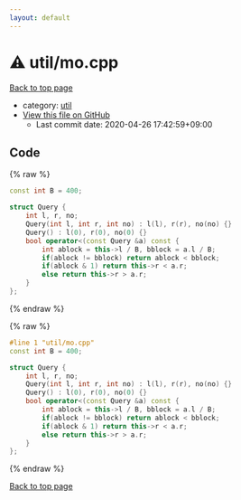 ```yaml
---
layout: default
---
```


<!-- mathjax config similar to math.stackexchange -->
<script type="text/javascript" async
  src="https://cdnjs.cloudflare.com/ajax/libs/mathjax/2.7.5/MathJax.js?config=TeX-MML-AM_CHTML">
</script>
<script type="text/x-mathjax-config">
  MathJax.Hub.Config({
    TeX: { equationNumbers: { autoNumber: "AMS" }},
    tex2jax: {
      inlineMath: [ ['$','$'] ],
      processEscapes: true
    },
    "HTML-CSS": { matchFontHeight: false },
    displayAlign: "left",
    displayIndent: "2em"
  });
</script>

<script type="text/javascript" src="https://cdnjs.cloudflare.com/ajax/libs/jquery/3.4.1/jquery.min.js"></script>
<script src="https://cdn.jsdelivr.net/npm/jquery-balloon-js@1.1.2/jquery.balloon.min.js" integrity="sha256-ZEYs9VrgAeNuPvs15E39OsyOJaIkXEEt10fzxJ20+2I=" crossorigin="anonymous"></script>
<script type="text/javascript" src="../../assets/js/copy-button.js"></script>
<link rel="stylesheet" href="../../assets/css/copy-button.css" />


# :warning: util/mo.cpp

<a href="../../index.html">Back to top page</a>

* category: <a href="../../index.html#05c7e24700502a079cdd88012b5a76d3">util</a>
* <a href="{{ site.github.repository_url }}/blob/master/util/mo.cpp">View this file on GitHub</a>
    - Last commit date: 2020-04-26 17:42:59+09:00




## Code

<a id="unbundled"></a>
{% raw %}
```cpp
const int B = 400;

struct Query {
    int l, r, no;
    Query(int l, int r, int no) : l(l), r(r), no(no) {}
    Query() : l(0), r(0), no(0) {}
    bool operator<(const Query &a) const {
        int ablock = this->l / B, bblock = a.l / B;
        if(ablock != bblock) return ablock < bblock;
        if(ablock & 1) return this->r < a.r;
        else return this->r > a.r;
    }
};
```
{% endraw %}

<a id="bundled"></a>
{% raw %}
```cpp
#line 1 "util/mo.cpp"
const int B = 400;

struct Query {
    int l, r, no;
    Query(int l, int r, int no) : l(l), r(r), no(no) {}
    Query() : l(0), r(0), no(0) {}
    bool operator<(const Query &a) const {
        int ablock = this->l / B, bblock = a.l / B;
        if(ablock != bblock) return ablock < bblock;
        if(ablock & 1) return this->r < a.r;
        else return this->r > a.r;
    }
};

```
{% endraw %}

<a href="../../index.html">Back to top page</a>


